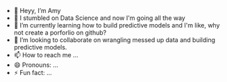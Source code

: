 - 👋 Heyy, I’m Amy
- 👀 I stumbled on Data Science and now I'm going all the way
- 🌱 I’m currently learning how to build predictive models and I'm like, why not create a porforlio on github?
- 💞️ I’m looking to collaborate on wrangling messed up data and building predictive models.
- 📫 How to reach me ...
- 😄 Pronouns: ...
- ⚡ Fun fact: ...

<!---
Amymee/Amymee is a ✨ special ✨ repository because its `README.md` (this file) appears on your GitHub profile.
You can click the Preview link to take a look at your changes.
--->
